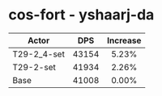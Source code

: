 # cos-fort - yshaarj-da
| Actor | DPS | Increase |
|---|:---:|:---:|
|T29-2_4-set|43154|5.23%|
|T29-2-set|41934|2.26%|
|Base|41008|0.00%|
